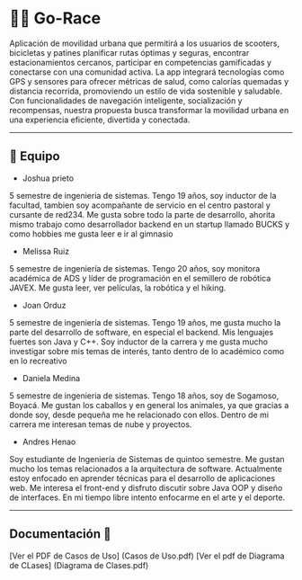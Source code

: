 # 🚴‍♂️ Go-Race  

Aplicación de movilidad urbana que permitirá a los usuarios de scooters, bicicletas y patines planificar rutas óptimas y seguras, encontrar estacionamientos cercanos, participar en competencias gamificadas y conectarse con una comunidad activa. La app integrará tecnologías como GPS y sensores para ofrecer métricas de salud, como calorías quemadas y distancia recorrida, promoviendo un estilo de vida sostenible y saludable. Con funcionalidades de navegación inteligente, socialización y recompensas, nuestra propuesta busca transformar la movilidad urbana en una experiencia eficiente, divertida y conectada.

---

## 👥 Equipo  

- Joshua prieto 

5 semestre de ingenieria de sistemas.
Tengo 19 años, soy inductor de la facultad, 
tambien soy acompañante de servicio en el centro pastoral y cursante de red234. 
Me gusta sobre todo la parte de desarrollo, 
ahorita mismo trabajo como desarrollador backend en un startup llamado BUCKS 
y como hobbies me gusta leer e ir al gimnasio

- Melissa Ruiz

5 semestre de ingeniería de sistemas. 
Tengo 20 años, soy monitora académica de ADS 
y líder de programación en el semillero de robótica JAVEX.
Me gusta leer, ver películas, la robótica y el hiking.

- Joan Orduz

5 semestre de ingeniería de sistemas.
Tengo 19 años, me gusta mucho la parte del desarrollo de software, 
en especial el backend. Mis lenguajes fuertes son Java y C++. 
Soy inductor de la carrera y me gusta mucho investigar sobre mis temas de interés, 
tanto dentro de lo académico como en lo recreativo

- Daniela Medina

5 semestre de ingenieria de sistemas.
Tengo 18 años, soy de Sogamoso, Boyacá. Me gustan los caballos y en general los animales, ya que gracias a donde soy, desde pequeña me he relacionado con ellos. 
Dentro de mi carrera me interesan temas de nube y proyectos. 


- Andres Henao

Soy estudiante de Ingeniería de Sistemas de quintoo semestre.
Me gustan mucho los temas relacionados a la arquitectura de software. Actualmente estoy enfocado en aprender técnicas para el desarrollo de aplicaciones web. Me interesa el front-end y disfruto discutir sobre Java OOP y diseño de interfaces. En mi tiempo libre intento enfocarme en el arte y el deporte.

---

## Documentación 📄

[Ver el PDF de Casos de Uso] (Casos de Uso.pdf)
[Ver el pdf de Diagrama de CLases] (Diagrama de Clases.pdf)


